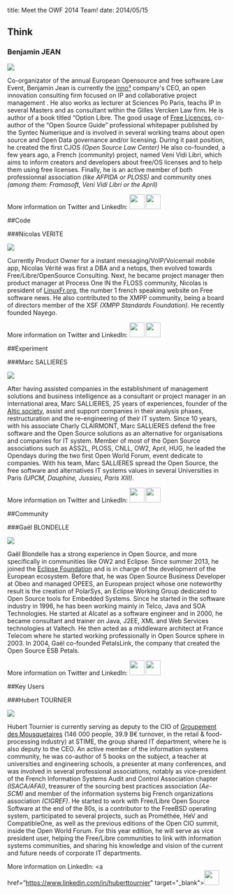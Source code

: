 title: Meet the OWF 2014 Team!
date: 2014/05/15

## Think

### Benjamin JEAN

<img src="/static/pictures/Team/BJean.jpg">  

Co-organizator of the annual European Opensource and free software Law Event, Benjamin Jean is currently the [inno³](http://inno3.fr/) company's CEO, an open innovation consulting firm focused on IP and collaborative project management . He also works as lecturer at Sciences Po Paris, teachs IP in several Masters and as consultant within the Gilles Vercken Law firm. He is author of a book titled “Option Libre. The good usage of [Free Licences](http://framabook.org), co-author of the “Open Source Guide” professional whitepaper published by the Syntec Numerique and is involved in several working teams about open source and Open Data governance and/or licensing. During it past position, he created the first CJOS *(Open Source Law Center)* He also co-founded, a few years ago, a French (community) project, named Veni Vidi Libri, which aims to inform creators and developers about free/OS licenses and to help them using free licenses. Finally, he is an active member of both professionnal association *(like AFPIDA or PLOSS)* and community ones *(among them: Framasoft, Veni Vidi Libri or the April)*

More information on Twitter and LinkedIn:
<a href="https://www.linkedin.com/in/benjaminjean/fr " target="_blank"><img src="/static/pictures/linkedin.png" width="34" ></a></a>  <a href="https://twitter.com/mben_vvl" target="_blank"><img src="/static/pictures/Twitter.jpg" width="34" ></a></a>

##Code

###Nicolas VERITE

<img src="/static/pictures/Team/Nverite.jpg">

Currently Product Owner for a instant messaging/VoIP/Voicemail mobile app, Nicolas Vérité was first a DBA and a netops, then evolved towards Free/Libre/OpenSource Consulting. Next, he became project manager then product manager at Process One
IN the FLOSS community, Nicolas is president of [LinuxFr.org](http://linuxfr.org/), the number 1 french speaking website on Free software news. He also contributed to the XMPP community, being a board of directors member of the XSF *(XMPP Standards Foundation)*.
He recently founded Nayego.

More information on Twitter and LinkedIn:
<a href="https://www.linkedin.com/in/nicolasverite" target="_blank"><img src="/static/pictures/linkedin.png" width="34" ></a></a> <a href="https://twitter.com/nyconyco" target="_blank"><img src="/static/pictures/Twitter.jpg" width="34" ></a></a>

##Experiment

###Marc SALLIERES

<img src="/static/pictures/Team/MSallieres.jpg">

After having assisted companies in the establishment of management solutions and business intelligence as a consultant or project manager in an international  area, Marc SALLIERES, 25 years of experiences, founder of the [Altic society](http://www.altic.org/), assist and support companies in their analysis phases, restructuration and the re-engineering of their IT system. 
Since 10 years, with his associate Charly CLAIRMONT, Marc SALLIERES defend  the free software and the Open Source solutions as an alternative for organisations and companies for IT system. Member of most of the Open Source associations such as ASS2L, PLOSS, CNLL, OW2, April, HUG, he leaded the Opendays during the two first Open World Forum, event dedicate to companies. With his team, Marc SALLIERES spread the Open Source, the free software  and alternatives IT systems values in several Universities in Paris *(UPCM, Dauphine, Jussieu, Paris XIII)*.

More information on Twitter and LinkedIn:
<a href="https://www.linkedin.com/pub/marc-sallieres/2/a63/407" target="_blank"><img src="/static/pictures/linkedin.png" width="34" ></a></a> <a href="https://twitter.com/msallieres" target="_blank"><img src="/static/pictures/Twitter.jpg" width="34" ></a></a>

##Community

###Gaël BLONDELLE

<img src="/static/pictures/Team/GBlondelle.png">

Gaël Blondelle has a strong experience in Open Source, and more specifically in communities like OW2 and Eclipse. 
Since summer 2013, he joined the [Eclipse Foundation](http://www.eclipse.org/) and is in charge of the development of the European ecosystem. Before that, he was Open Source Business Developer at Obeo and managed OPEES, an European project whose one noteworthy result is the creation of PolarSys, an Eclipse Working Group dedicated to Open Source tools for Embedded Systems.
Since he started in the software industry in 1996, he has been working mainly in Telco, Java and SOA Technologies. He started at Alcatel as a software engineer and in 2000, he became consultant and trainer on Java, J2EE, XML and Web Services technologies at Valtech. He then acted as a middleware architect at France Telecom where he started working professionally in Open Source sphere in 2003. In 2004, Gaël co-founded PetalsLink, the company that created the Open Source ESB Petals.

More information on Twitter and LinkedIn:
<a href="https://www.linkedin.com/in/gblondelle" target="_blank"><img src="/static/pictures/linkedin.png" width="34" ></a></a> <a href="https://twitter.com/gblondelle" target="_blank"><img src="/static/pictures/Twitter.jpg" width="34" ></a></a>

##Key Users

###Hubert TOURNIER

<img src="/static/pictures/Team/HTournier.jpg">

Hubert Tournier is currently serving as deputy to the CIO of [Groupement des Mousquetaires](http://www.mousquetaires.com/) (146 000 people, 39.9 B€ turnover, in the retail & food-processing industry) at STIME, the group shared IT department, where he is also deputy to the CEO. 
An active member of the information systems community, he was co-author of 5 books on the subject, a teacher at universities and engineering schools, a presenter at many conferences, and was involved in several professional associations, notably as vice-president of the French Information Systems Audit and Control Association chapter *(ISACA/AFAI)*, treasurer of the sourcing best practices association *(Ae-SCM)* and member of the information systems big French organizations association *(CIGREF)*. 
He started to work with Free/Libre Open Source Software at the end of the 80s, is a contributor to the FreeBSD operating system, participated to several projects, such as Prométhée, HeV and CompatibleOne, as well as the previous editions of the Open CIO summit, inside the Open World Forum. 
For this year edition, he will serve as vice president user, helping the Free/Libre communities to link with information systems communities, and sharing his knowledge and vision of the current and future needs of corporate IT departments. 

More information on LinkedIn:
<a href=”https://www.linkedin.com/in/huberttournier" target="_blank"><img src="/static/pictures/linkedin.png" width="34" ></a></a>
